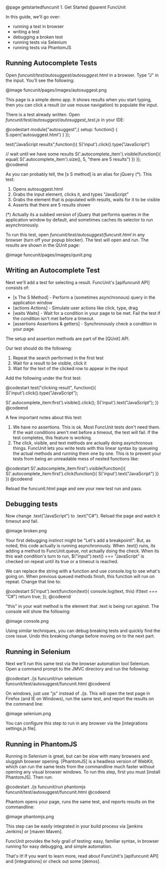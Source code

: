 @page getstartedfuncunit 1. Get Started
@parent FuncUnit

In this guide, we'll go over:

* running a test in browser
* writing a test
* debugging a broken test
* running tests via Selenium
* running tests via PhantomJS

## Running Autocomplete Tests

Open _funcunit/test/autosuggest/autosuggest.html_ in a browser.  Type "J" in the input.  You'll see the following:

@image funcunit/pages/images/autosuggest.png


This page is a simple demo app.  It shows results when you start typing, then you can click a result (or use mouse navigation) to populate the input.

There is a test already written.  Open <i>funcunit/test/autosuggest/autosuggest_test.js</i> in your IDE:

@codestart
module("autosuggest",{
  setup: function() {
    S.open('autosuggest.html')
  }
});

test("JavaScript results",function(){
  S('input').click().type("JavaScript")

  // wait until we have some results
  S('.autocomplete_item').visible(function(){
    equal( S('.autocomplete_item').size(), 5, "there are 5 results")
  })
});
@codeend

As you can probably tell, the [s S method] is an alias for jQuery (*).  This test:

1. Opens autosuggest.html
1. Grabs the input element, clicks it, and types "JavaScript"
1. Grabs the element that is populated with results, waits for it to be visible
1. Asserts that there are 5 results shown

(*) Actually its a subbed version of jQuery that performs queries in the application window by default, and sometimes caches its selector to run asynchronously.

To run this test, open <i>funcunit/test/autosuggest/funcunit.html</i> in any browser (turn off your popup blocker).  The test will open and run.  The results are shown in the QUnit page:

@image funcunit/pages/images/qunit.png


## Writing an Autocomplete Test

Next we'll add a test for selecting a result.  FuncUnit's [apifuncunit API] consists of:

* [s The S Method] - Perform a (sometimes asynchronous) query in the application window
* [actions Actions] - Simulate user actions like click, type, drag
* [waits Waits] - Wait for a condition in your page to be met.  Fail the test if the condition isn't met before a timeout.
* [assertions Assertions & getters] - Synchronously check a condition in your page.

The setup and assertion methods are part of the [QUnit] API.

Our test should do the following:

1. Repeat the search performed in the first test
1. Wait for a result to be visible, click it
1. Wait for the text of the clicked row to appear in the input

Add the following under the first test:

@codestart
test("clicking result", function(){
  S('input').click().type("JavaScript");

  S('.autocomplete_item:first').visible().click();
  S('input').text("JavaScript");
})
@codeend

A few important notes about this test:

1. We have no assertions. This is ok. Most FuncUnit tests don't need them. If the wait conditions aren't met before a timeout, the test will fail.  If the test completes, this feature is working.
1. The click, visible, and text methods are actually doing asynchronous things. FuncUnit lets you write tests with this linear syntax by queueing the actual methods and running them one by one. This is to prevent your tests from being an unreadable mess of nested functions like:

@codestart
S('.autocomplete_item:first').visible(function(){
	S('.autocomplete_item:first').click(function(){
		S('input').text("JavaScript")
	})
})
@codeend

Reload the funcunit.html page and see your new test run and pass.

## Debugging tests

Now change .text("JavaScript") to .text("C#").  Reload the page and watch it timeout and fail.

@image broken.png

Your first debugging instinct might be "Let's add a breakpoint!".  But, as noted, this code actually is running asynchronously.  When .text() runs, its adding a method to FuncUnit.queue, not actually doing the check.  When its this wait condition's turn to run, $("input").text() === "JavaScript" is checked on repeat until its true or a timeout is reached.  

We can replace the string with a function and use console.log to see what's going on. When previous queued methods finish, this function will run on repeat. Change that line to:

@codestart
S('input').text(function(text){
	console.log(text, this)
	if(text === "C#") return true;
});
@codeend

"this" in your wait method is the element that .text is being run against. The console will show the following:

@image console.png

Using similar techniques, you can debug breaking tests and quickly find the core issue. Undo this breaking change before moving on to the next part.

## Running in Selenium

Next we'll run this same test via the browser automation tool Selenium. Open a command prompt to the JMVC directory and run the following:

@codestart
./js funcunit/run selenium funcunit/test/autosuggest/funcunit.html
@codeend

On windows, just use "js" instead of ./js. This will open the test page in Firefox (and IE on Windows), run the same test, and report the results on the command line:

@image selenium.png

You can configure this step to run in any browser via the [integrations settings.js file].

## Running in PhantomJS

Running in Selenium is great, but can be slow with many browsers and sluggish browser opening.  [PhantomJS] is a headless version of WebKit, which can run the same tests from the commandline much faster without opening any visual browser windows. To run this step, first you must [install PhantomJS]. Then run:

@codestart
./js funcunit/run phantomjs funcunit/test/autosuggest/funcunit.html
@codeend

Phantom opens your page, runs the same test, and reports results on the commandline:

@image phantomjs.png

This step can be easily integrated in your build process via [jenkins Jenkins] or [maven Maven].

FuncUnit provides the holy grail of testing: easy, familiar syntax, in browser running for easy debugging, and simple automation.

That's it! If you want to learn more, read about FuncUnit's [apifuncunit API] and [integrations] or check out some [demos].